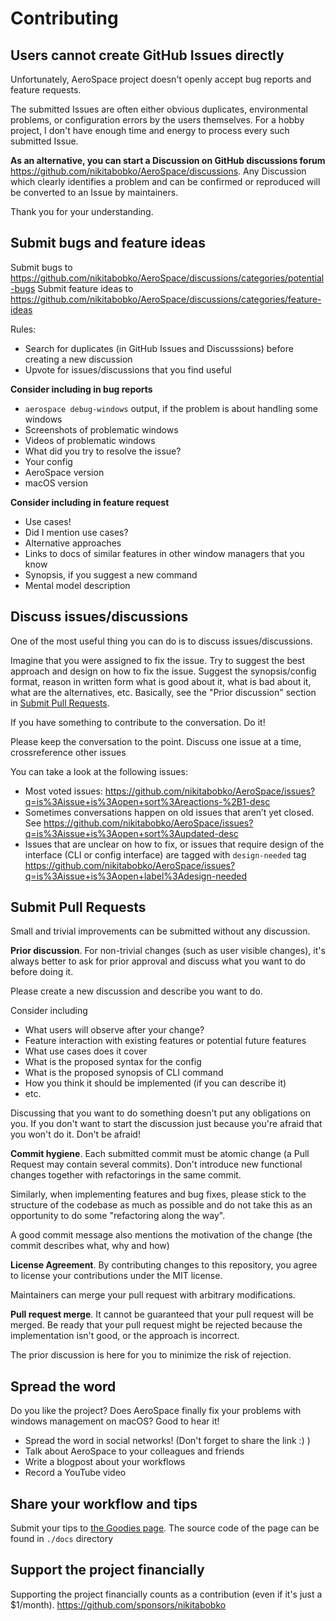 # Contributing

## Users cannot create GitHub Issues directly

Unfortunately, AeroSpace project doesn't openly accept bug reports and feature requests.

The submitted Issues are often either obvious duplicates, environmental problems, or configuration errors by the users themselves.
For a hobby project, I don't have enough time and energy to process every such submitted Issue.

**As an alternative, you can start a Discussion on GitHub discussions forum** https://github.com/nikitabobko/AeroSpace/discussions.
Any Discussion which clearly identifies a problem and can be confirmed or reproduced will be converted to an Issue by maintainers.

Thank you for your understanding.

## Submit bugs and feature ideas

Submit bugs to https://github.com/nikitabobko/AeroSpace/discussions/categories/potential-bugs
Submit feature ideas to https://github.com/nikitabobko/AeroSpace/discussions/categories/feature-ideas

Rules:
* Search for duplicates (in GitHub Issues and Discusssions) before creating a new discussion
* Upvote for issues/discussions that you find useful

**Consider including in bug reports**

* `aerospace debug-windows` output, if the problem is about handling some windows
* Screenshots of problematic windows
* Videos of problematic windows
* What did you try to resolve the issue?
* Your config
* AeroSpace version
* macOS version

**Consider including in feature request**

* Use cases!
* Did I mention use cases?
* Alternative approaches
* Links to docs of similar features in other window managers that you know
* Synopsis, if you suggest a new command
* Mental model description

## Discuss issues/discussions

One of the most useful thing you can do is to discuss issues/discussions.

Imagine that you were assigned to fix the issue.
Try to suggest the best approach and design on how to fix the issue.
Suggest the synopsis/config format, reason in written form what is good about it, what is bad about it, what are the alternatives, etc.
Basically, see the "Prior discussion" section in [Submit Pull Requests](#submit-pull-requests).

If you have something to contribute to the conversation. Do it!

Please keep the conversation to the point. Discuss one issue at a time, crossreference other issues

You can take a look at the following issues:

* Most voted issues: https://github.com/nikitabobko/AeroSpace/issues?q=is%3Aissue+is%3Aopen+sort%3Areactions-%2B1-desc
* Sometimes conversations happen on old issues that aren’t yet closed. See https://github.com/nikitabobko/AeroSpace/issues?q=is%3Aissue+is%3Aopen+sort%3Aupdated-desc
* Issues that are unclear on how to fix, or issues that require design of the interface (CLI or config interface) are tagged with `design-needed` tag https://github.com/nikitabobko/AeroSpace/issues?q=is%3Aissue+is%3Aopen+label%3Adesign-needed

## Submit Pull Requests

Small and trivial improvements can be submitted without any discussion.

**Prior discussion**. For non-trivial changes (such as user visible changes), it's always better to ask for prior approval and discuss what you want to do before doing it.

Please create a new discussion and describe you want to do.

Consider including

* What users will observe after your change?
* Feature interaction with existing features or potential future features
* What use cases does it cover
* What is the proposed syntax for the config
* What is the proposed synopsis of CLI command
* How you think it should be implemented (if you can describe it)
* etc.

Discussing that you want to do something doesn't put any obligations on you. If you don't want to start the discussion just because you're afraid that you won't do it. Don't be afraid!

**Commit hygiene**. Each submitted commit must be atomic change (a Pull Request may contain several commits). Don't introduce new functional changes together with refactorings in the same commit.

Similarly, when implementing features and bug fixes, please stick to the structure of the codebase as much as possible and do not take this as an opportunity to do some "refactoring along the way".

A good commit message also mentions the motivation of the change (the commit describes what, why and how)

**License Agreement**. By contributing changes to this repository, you agree to license your contributions under the MIT license.

Maintainers can merge your pull request with arbitrary modifications.

**Pull request merge**. It cannot be guaranteed that your pull request will be merged.
Be ready that your pull request might be rejected because the implementation isn't good, or the approach is incorrect.

The prior discussion is here for you to minimize the risk of rejection.

## Spread the word

Do you like the project? Does AeroSpace finally fix your problems with windows management on macOS? Good to hear it!

* Spread the word in social networks! (Don't forget to share the link :) )
* Talk about AeroSpace to your colleagues and friends
* Write a blogpost about your workflows
* Record a YouTube video

## Share your workflow and tips

Submit your tips to [the Goodies page](https://nikitabobko.github.io/AeroSpace/goodies). The source code of the page can be found in `./docs` directory

## Support the project financially

Supporting the project financially counts as a contribution (even if it's just a $1/month). https://github.com/sponsors/nikitabobko
